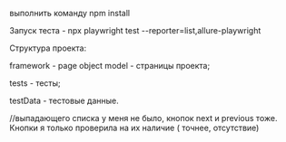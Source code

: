 выполнить команду npm install

Запуск теста - npx playwright test --reporter=list,allure-playwright

Структура проекта:

framework - page object model - страницы проекта;

tests - тесты;

testData - тестовые данные.

//выпадающего списка у меня не было, кнопок next и previous тоже. Кнопки я только проверила на их наличие ( точнее, отсутствие)
